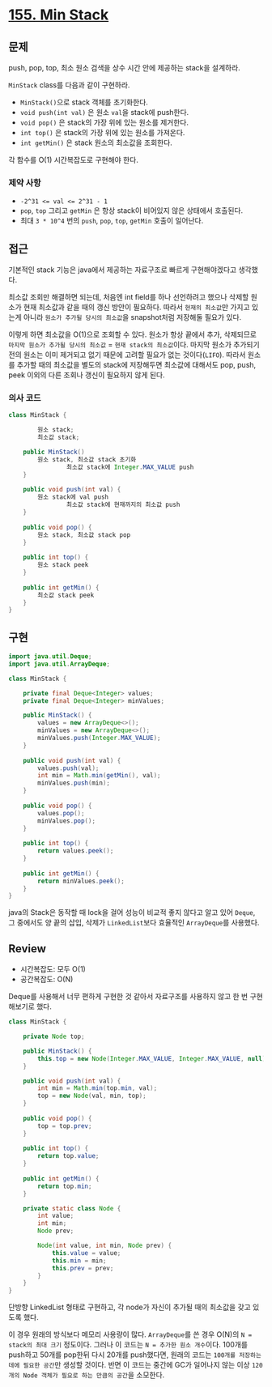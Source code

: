 # **[155. Min Stack](https://leetcode.com/problems/min-stack/)**

## 문제

push, pop, top, 최소 원소 검색을 상수 시간 안에 제공하는 stack을 설계하라.

`MinStack` class를 다음과 같이 구현하라.

- `MinStack()`으로 stack 객체를 초기화한다.
- `void push(int val)` 은 원소 `val`을 stack에 push한다.
- `void pop()` 은 stack의 가장 위에 있는 원소를 제거한다.
- `int top()` 은 stack의 가장 위에 있는 원소를 가져온다.
- `int getMin()` 은 stack 원소의 최소값을 조회한다.

각 함수를 O(1) 시간복잡도로 구현해야 한다.

### 제약 사항

- `-2^31 <= val <= 2^31 - 1`
- `pop`, `top` 그리고 `getMin` 은 항상 stack이 비어있지 않은 상태에서 호출된다.
- 최대 `3 * 10^4` 번의 `push`, `pop`, `top`, `getMin` 호출이 일어난다.

## 접근

기본적인 stack 기능은 java에서 제공하는 자료구조로 빠르게 구현해야겠다고 생각했다.

최소값 조회만 해결하면 되는데, 처음엔 int field를 하나 선언하려고 했으나 삭제할 원소가 현재 최소값과 같을 때의 갱신 방안이 필요하다. 따라서 `현재의 최소값`만 가지고 있는게 아니라 `원소가 추가될 당시의 최소값`을 snapshot처럼 저장해둘 필요가 있다.

이렇게 하면 최소값을 O(1)으로 조회할 수 있다. 원소가 항상 끝에서 추가, 삭제되므로 `마지막 원소가 추가될 당시의 최소값` = `현재 stack의 최소값`이다. 마지막 원소가 추가되기 전의 원소는 이미 제거되고 없기 때문에 고려할 필요가 없는 것이다(`LIFO`). 따라서 원소를 추가할 때의 최소값을 별도의 stack에 저장해두면 최소값에 대해서도 pop, push, peek 이외의 다른 조회나 갱신이 필요하지 않게 된다.

### 의사 코드

```java
class MinStack {

		원소 stack;
		최소값 stack;

    public MinStack() 
        원소 stack, 최소값 stack 초기화
				최소값 stack에 Integer.MAX_VALUE push
    }
    
    public void push(int val) {
        원소 stack에 val push
				최소값 stack에 현재까지의 최소값 push
    }
    
    public void pop() {
        원소 stack, 최소값 stack pop
    }
    
    public int top() {
        원소 stack peek
    }
    
    public int getMin() {
        최소값 stack peek
    }
}
```

## 구현

```java
import java.util.Deque;
import java.util.ArrayDeque;

class MinStack {

    private final Deque<Integer> values;
    private final Deque<Integer> minValues;

    public MinStack() {
        values = new ArrayDeque<>();
        minValues = new ArrayDeque<>();
        minValues.push(Integer.MAX_VALUE);
    }
    
    public void push(int val) {
        values.push(val);
        int min = Math.min(getMin(), val);
        minValues.push(min);
    }
    
    public void pop() {
        values.pop();
        minValues.pop();
    }
    
    public int top() {
        return values.peek();
    }
    
    public int getMin() {
        return minValues.peek();
    }
}
```

java의 Stack은 동작할 때 lock을 걸어 성능이 비교적 좋지 않다고 알고 있어 `Deque`, 그 중에서도 양 끝의 삽입, 삭제가 `LinkedList`보다 효율적인 `ArrayDeque`를 사용했다.

## Review

- 시간복잡도: 모두 O(1)
- 공간복잡도: O(N)

Deque를 사용해서 너무 편하게 구현한 것 같아서 자료구조를 사용하지 않고 한 번 구현해보기로 했다.

```java
class MinStack {

    private Node top;

    public MinStack() {
        this.top = new Node(Integer.MAX_VALUE, Integer.MAX_VALUE, null);
    }

    public void push(int val) {
        int min = Math.min(top.min, val);
        top = new Node(val, min, top);
    }
    
    public void pop() {
        top = top.prev;
    }
    
    public int top() {
        return top.value;
    }
    
    public int getMin() {
        return top.min;
    }

    private static class Node {
        int value;
        int min;
        Node prev;

        Node(int value, int min, Node prev) {
            this.value = value;
            this.min = min;
            this.prev = prev;
        }
    }
}
```

단방향 LinkedList 형태로 구현하고, 각 node가 자신이 추가될 때의 최소값을 갖고 있도록 했다.

이 경우 원래의 방식보다 메모리 사용량이 많다. `ArrayDeque`를 쓴 경우 O(N)의 `N = stack의 최대 크기` 정도이다. 그러나 이 코드는 `N = 추가한 원소 개수`이다. 100개를 push하고 50개를 pop한뒤 다시 20개를 push했다면, 원래의 코드는 `100개를 저장하는 데에 필요한 공간`만 생성할 것이다. 반면 이 코드는 중간에 GC가 일어나지 않는 이상 `120개의 Node 객체가 필요로 하는 만큼의 공간`을 소모한다.

